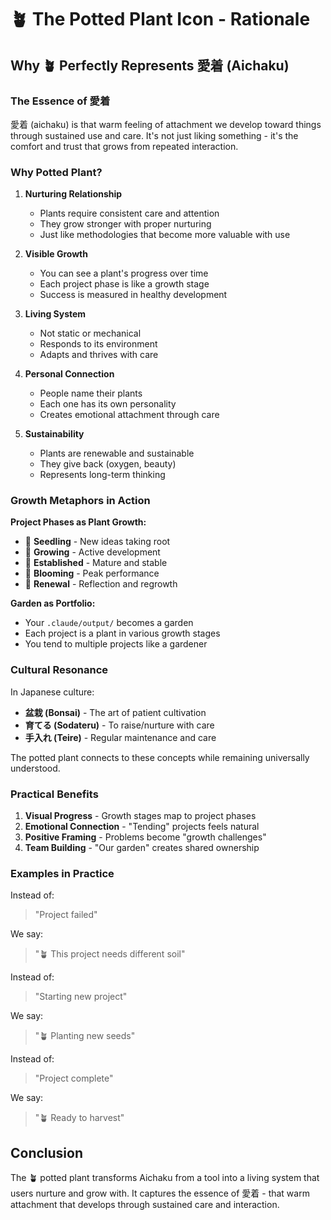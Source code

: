 # 🪴 The Potted Plant Icon - Rationale

## Why 🪴 Perfectly Represents 愛着 (Aichaku)

### The Essence of 愛着

愛着 (aichaku) is that warm feeling of attachment we develop toward things through sustained use and care. It's not just
liking something - it's the comfort and trust that grows from repeated interaction.

### Why Potted Plant?

1. **Nurturing Relationship**
   - Plants require consistent care and attention
   - They grow stronger with proper nurturing
   - Just like methodologies that become more valuable with use

2. **Visible Growth**
   - You can see a plant's progress over time
   - Each project phase is like a growth stage
   - Success is measured in healthy development

3. **Living System**
   - Not static or mechanical
   - Responds to its environment
   - Adapts and thrives with care

4. **Personal Connection**
   - People name their plants
   - Each one has its own personality
   - Creates emotional attachment through care

5. **Sustainability**
   - Plants are renewable and sustainable
   - They give back (oxygen, beauty)
   - Represents long-term thinking

### Growth Metaphors in Action

**Project Phases as Plant Growth:**

- 🌱 **Seedling** - New ideas taking root
- 🌿 **Growing** - Active development
- 🌳 **Established** - Mature and stable
- 🌺 **Blooming** - Peak performance
- 🍃 **Renewal** - Reflection and regrowth

**Garden as Portfolio:**

- Your `.claude/output/` becomes a garden
- Each project is a plant in various growth stages
- You tend to multiple projects like a gardener

### Cultural Resonance

In Japanese culture:

- **盆栽 (Bonsai)** - The art of patient cultivation
- **育てる (Sodateru)** - To raise/nurture with care
- **手入れ (Teire)** - Regular maintenance and care

The potted plant connects to these concepts while remaining universally understood.

### Practical Benefits

1. **Visual Progress** - Growth stages map to project phases
2. **Emotional Connection** - "Tending" projects feels natural
3. **Positive Framing** - Problems become "growth challenges"
4. **Team Building** - "Our garden" creates shared ownership

### Examples in Practice

Instead of:

> "Project failed"

We say:

> "🪴 This project needs different soil"

Instead of:

> "Starting new project"

We say:

> "🪴 Planting new seeds"

Instead of:

> "Project complete"

We say:

> "🪴 Ready to harvest"

## Conclusion

The 🪴 potted plant transforms Aichaku from a tool into a living system that users nurture and grow with. It captures
the essence of 愛着 - that warm attachment that develops through sustained care and interaction.
